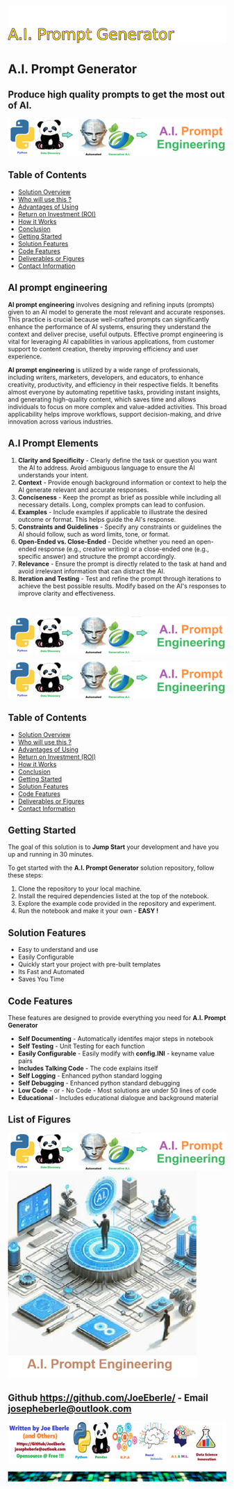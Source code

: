![Image image_filename](solution_sign.png)
    
# A.I. Prompt Generator 

## Produce high quality prompts to get the most out of AI.

    
![Solution](code.png)

    
## Table of Contents

- [Solution Overview](#solution-overview)
- [Who will use this ?](#who-can-use)
- [Advantages of Using](#advantages-of-using)
- [Return on Investment (ROI)](#return-on-investment-roi)
- [How it Works](#how-it-works)
- [Conclusion](#conclusion)
- [Getting Started](#getting-started)
- [Solution Features](#solution-features)
- [Code Features](#code-features)
- [Deliverables or Figures](#deliverables-or-figures)
- [Contact Information](#contact-information)


## AI prompt engineering

**AI prompt engineering** involves designing and refining inputs (prompts) given to an AI model to generate the most relevant and accurate responses. This practice is crucial because well-crafted prompts can significantly enhance the performance of AI systems, ensuring they understand the context and deliver precise, useful outputs. Effective prompt engineering is vital for leveraging AI capabilities in various applications, from customer support to content creation, thereby improving efficiency and user experience.

**AI prompt engineering** is utilized by a wide range of professionals, including writers, marketers, developers, and educators, to enhance creativity, productivity, and efficiency in their respective fields. It benefits almost everyone by automating repetitive tasks, providing instant insights, and generating high-quality content, which saves time and allows individuals to focus on more complex and value-added activities. This broad applicability helps improve workflows, support decision-making, and drive innovation across various industries.


 ## A.I Prompt Elements 
 1. **Clarity and Specificity** - Clearly define the task or question you want the AI to address. Avoid ambiguous language to ensure the AI understands your intent. 
  2. **Context** - Provide enough background information or context to help the AI generate relevant and accurate responses. 
  3. **Conciseness** - Keep the prompt as brief as possible while including all necessary details. Long, complex prompts can lead to confusion. 
  4. **Examples** - Include examples if applicable to illustrate the desired outcome or format. This helps guide the AI's response. 
  5. **Constraints and Guidelines** - Specify any constraints or guidelines the AI should follow, such as word limits, tone, or format. 
  6. **Open-Ended vs. Close-Ended** - Decide whether you need an open-ended response (e.g., creative writing) or a close-ended one (e.g., specific answer) and structure the prompt accordingly. 
  7. **Relevance** - Ensure the prompt is directly related to the task at hand and avoid irrelevant information that can distract the AI. 
  8. **Iteration and Testing** - Test and refine the prompt through iterations to achieve the best possible results. Modify based on the AI's responses to improve clarity and effectiveness. 
 <br>

![Solution](code.png)

    
![Solution](code.png)

    
## Table of Contents

- [Solution Overview](#solution-overview)
- [Who will use this ?](#who-can-use)
- [Advantages of Using](#advantages-of-using)
- [Return on Investment (ROI)](#return-on-investment-roi)
- [How it Works](#how-it-works)
- [Conclusion](#conclusion)
- [Getting Started](#getting-started)
- [Solution Features](#solution-features)
- [Code Features](#code-features)
- [Deliverables or Figures](#deliverables-or-figures)
- [Contact Information](#contact-information)


## Getting Started

The goal of this solution is to **Jump Start** your development and have you up and running in 30 minutes. 

To get started with the **A.I. Prompt Generator** solution repository, follow these steps:
1. Clone the repository to your local machine.
2. Install the required dependencies listed at the top of the notebook.
3. Explore the example code provided in the repository and experiment.
4. Run the notebook and make it your own - **EASY !**
    
## Solution Features

- Easy to understand and use  
- Easily Configurable 
- Quickly start your project with pre-built templates
- Its Fast and Automated
- Saves You Time 


## Code Features

These features are designed to provide everything you need for **A.I. Prompt Generator** 

- **Self Documenting** - Automatically identifes major steps in notebook 
- **Self Testing** - Unit Testing for each function
- **Easily Configurable** - Easily modify with **config.INI** - keyname value pairs
- **Includes Talking Code** - The code explains itself 
- **Self Logging** - Enhanced python standard logging   
- **Self Debugging** - Enhanced python standard debugging
- **Low Code** - or - No Code  - Most solutions are under 50 lines of code
- **Educational** - Includes educational dialogue and background material

    
## List of Figures
 ![additional_image](ai_prompt_generator.png)  <br>![additional_image](Prompt_engineering.png)  <br>
    

## Github https://github.com/JoeEberle/ - Email  josepheberle@outlook.com 
    
![Developer](developer.png)

![Brand](brand.png)
    